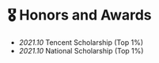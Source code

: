 # 🎖 Honors and Awards
- *2021.10* Tencent Scholarship (Top 1%)
- *2021.10* National Scholarship (Top 1%)
